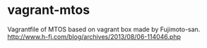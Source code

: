 vagrant-mtos
============

Vagrantfile of MTOS based on vagrant box made by Fujimoto-san. http://www.h-fj.com/blog/archives/2013/08/06-114046.php
